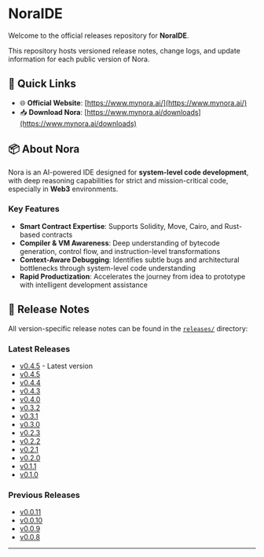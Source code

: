 # NoraIDE

Welcome to the official releases repository for **NoraIDE**.

This repository hosts versioned release notes, change logs, and update information for each public version of Nora.

## 🔗 Quick Links

- 🌐 **Official Website**: [https://www.mynora.ai/](https://www.mynora.ai/)
- 📥 **Download Nora**: [https://www.mynora.ai/downloads](https://www.mynora.ai/downloads)

## 📦 About Nora

Nora is an AI-powered IDE designed for **system-level code development**, with deep reasoning capabilities for strict and mission-critical code, especially in **Web3** environments.

### Key Features

- **Smart Contract Expertise**: Supports Solidity, Move, Cairo, and Rust-based contracts
- **Compiler & VM Awareness**: Deep understanding of bytecode generation, control flow, and instruction-level transformations
- **Context-Aware Debugging**: Identifies subtle bugs and architectural bottlenecks through system-level code understanding
- **Rapid Productization**: Accelerates the journey from idea to prototype with intelligent development assistance

## 🔖 Release Notes

All version-specific release notes can be found in the [`releases/`](./releases) directory:

### Latest Releases

- [v0.4.5](./releases/v0.5.0.md) - Latest version
- [v0.4.5](./releases/v0.4.5.md)
- [v0.4.4](./releases/v0.4.4.md)
- [v0.4.3](./releases/v0.4.3.md)
- [v0.4.0](./releases/v0.4.0.md)
- [v0.3.2](./releases/v0.3.2.md)
- [v0.3.1](./releases/v0.3.1.md)
- [v0.3.0](./releases/v0.3.0.md)
- [v0.2.3](./releases/v0.2.3.md)
- [v0.2.2](./releases/v0.2.2.md)
- [v0.2.1](./releases/v0.2.1.md)
- [v0.2.0](./releases/v0.2.0.md)
- [v0.1.1](./releases/v0.1.1.md)
- [v0.1.0](./releases/v0.1.0.md)

### Previous Releases

- [v0.0.11](./releases/v0.0.11.md)
- [v0.0.10](./releases/v0.0.10.md)
- [v0.0.9](./releases/v0.0.9.md)
- [v0.0.8](./releases/v0.0.8.md)

---
